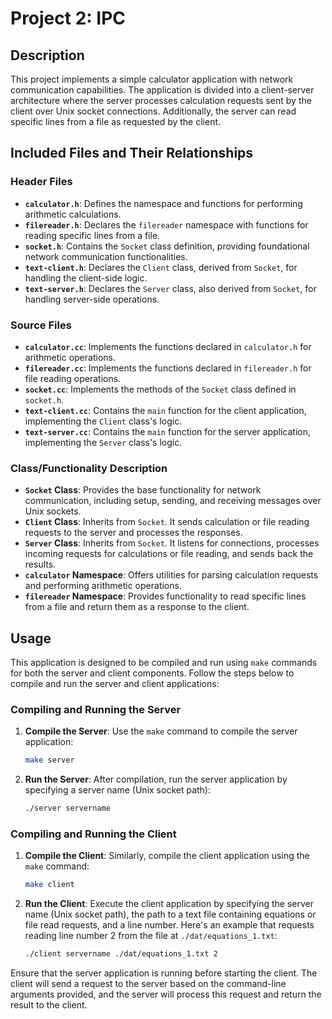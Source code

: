 # Project 2: IPC

## Description

This project implements a simple calculator application with network communication capabilities. The application is divided into a client-server architecture where the server processes calculation requests sent by the client over Unix socket connections. Additionally, the server can read specific lines from a file as requested by the client.

## Included Files and Their Relationships

### Header Files

- **`calculator.h`**: Defines the namespace and functions for performing arithmetic calculations.
- **`filereader.h`**: Declares the `filereader` namespace with functions for reading specific lines from a file.
- **`socket.h`**: Contains the `Socket` class definition, providing foundational network communication functionalities.
- **`text-client.h`**: Declares the `Client` class, derived from `Socket`, for handling the client-side logic.
- **`text-server.h`**: Declares the `Server` class, also derived from `Socket`, for handling server-side operations.

### Source Files

- **`calculator.cc`**: Implements the functions declared in `calculator.h` for arithmetic operations.
- **`filereader.cc`**: Implements the functions declared in `filereader.h` for file reading operations.
- **`socket.cc`**: Implements the methods of the `Socket` class defined in `socket.h`.
- **`text-client.cc`**: Contains the `main` function for the client application, implementing the `Client` class's logic.
- **`text-server.cc`**: Contains the `main` function for the server application, implementing the `Server` class's logic.

### Class/Functionality Description

- **`Socket` Class**: Provides the base functionality for network communication, including setup, sending, and receiving messages over Unix sockets.
- **`Client` Class**: Inherits from `Socket`. It sends calculation or file reading requests to the server and processes the responses.
- **`Server` Class**: Inherits from `Socket`. It listens for connections, processes incoming requests for calculations or file reading, and sends back the results.
- **`calculator` Namespace**: Offers utilities for parsing calculation requests and performing arithmetic operations.
- **`filereader` Namespace**: Provides functionality to read specific lines from a file and return them as a response to the client.

## Usage

This application is designed to be compiled and run using `make` commands for both the server and client components. Follow the steps below to compile and run the server and client applications:

### Compiling and Running the Server

1. **Compile the Server**: Use the `make` command to compile the server application:
   ```bash
   make server
   ```
2. **Run the Server**: After compilation, run the server application by specifying a server name (Unix socket path):
   ```bash
   ./server servername
   ```

### Compiling and Running the Client

1. **Compile the Client**: Similarly, compile the client application using the `make` command:
   ```bash
   make client
   ```
2. **Run the Client**: Execute the client application by specifying the server name (Unix socket path), the path to a text file containing equations or file read requests, and a line number. Here's an example that requests reading line number 2 from the file at `./dat/equations_1.txt`:
   ```bash
   ./client servername ./dat/equations_1.txt 2
   ```

Ensure that the server application is running before starting the client. The client will send a request to the server based on the command-line arguments provided, and the server will process this request and return the result to the client.
